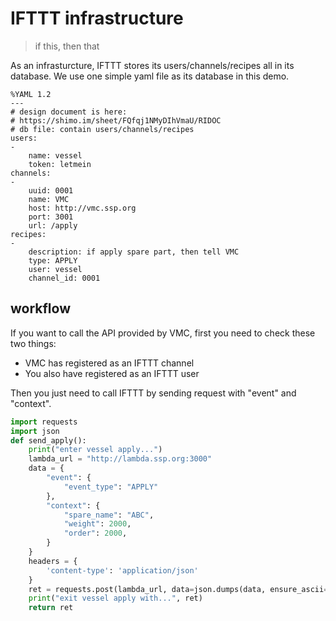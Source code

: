# IFTTT infrastructure
> if this, then that

As an infrasturcture, IFTTT stores its users/channels/recipes all in its database. We use one simple yaml file as its database in this demo.
```
%YAML 1.2
---
# design document is here:
# https://shimo.im/sheet/FQfqj1NMyDIhVmaU/RIDOC
# db file: contain users/channels/recipes
users:
- 
    name: vessel
    token: letmein
channels:
-
    uuid: 0001    
    name: VMC
    host: http://vmc.ssp.org
    port: 3001
    url: /apply
recipes:
-
    description: if apply spare part, then tell VMC
    type: APPLY
    user: vessel
    channel_id: 0001
```
## workflow

If you want to call the API provided by VMC, first you need to check these two things:

- VMC has registered as an IFTTT channel 
- You also have registered as an IFTTT user

Then you just need to call IFTTT by sending request with "event" and "context".
```python
import requests
import json
def send_apply():
    print("enter vessel apply...")
    lambda_url = "http://lambda.ssp.org:3000"
    data = {
        "event": {
            "event_type": "APPLY"
        },
        "context": {
            "spare_name": "ABC",
            "weight": 2000,
            "order": 2000,
        }
    }
    headers = {
        'content-type': 'application/json'
    }
    ret = requests.post(lambda_url, data=json.dumps(data, ensure_ascii=False), headers=headers)
    print("exit vessel apply with...", ret)
    return ret
```
